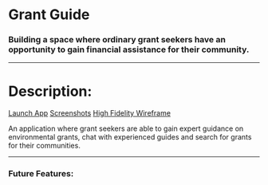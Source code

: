 <h1> Grant Guide </h1>
<h3> Building a space where ordinary grant seekers have an opportunity to gain financial assistance for their community. </h3>

<hr>

<h1>Description:</h1>
<a href="https://grantguide.herokuapp.com/">Launch App</a>
<a href=#>Screenshots</a>
<a href=#>High Fidelity Wireframe</a>



<p> An application where grant seekers are able to gain expert guidance on environmental grants, chat with experienced guides and search for grants for their communities. </p>

<hr>

<h3>Future Features:</h3>